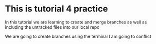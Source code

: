 # This is tutorial 4 practice

In this tutorial we are learning to create and merge branches as well as including the untracked files into our local repo

We are going to create branches using the terminal
I am going to conflict
